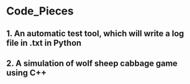 # Code_Pieces
## 1. An automatic test tool, which will write a log file in .txt in Python
## 2. A simulation of wolf sheep cabbage game using C++
